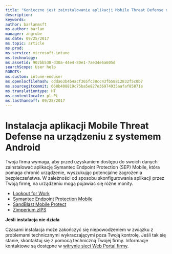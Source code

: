```yaml
---
title: "Konieczne jest zainstalowanie aplikacji Mobile Threat Defense na urządzeniu z systemem iOS | Microsoft Docs"
description: 
keywords: 
author: barlanmsft
ms.author: barlan
manager: angrobe
ms.date: 09/25/2017
ms.topic: article
ms.prod: 
ms.service: microsoft-intune
ms.technology: 
ms.assetid: 902bb538-d30a-44e4-80e1-7ae34e6a605d
searchScope: User help
ROBOTS: 
ms.custom: intune-enduser
ms.openlocfilehash: cdda63b4b4acf365fc38cc43fb58812832f5c0b7
ms.sourcegitcommit: 668b408819c75ba5e827e36974935aafaf85871e
ms.translationtype: HT
ms.contentlocale: pl-PL
ms.lasthandoff: 09/28/2017
---
```

# <a name="install-mobile-threat-defense-on-your-android-device"></a>Instalacja aplikacji Mobile Threat Defense na urządzeniu z systemem Android

Twoja firma wymaga, aby przed uzyskaniem dostępu do swoich danych zainstalować aplikację Symantec Endpoint Protection (SEP) Mobile, która pomaga chronić urządzenie, wyszukując potencjalne zagrożenia bezpieczeństwa. W zależności od sposobu skonfigurowania aplikacji przez Twoją firmę, na urządzeniu mogą pojawiać się różne monity.

* [Lookout for Work](you-are-prompted-to-install-lookout-for-work-android.md)
* [Symantec Endpoint Protection Mobile](you-are-prompted-to-install-skycure-android.md)
* [SandBlast Mobile Protect](you-are-prompted-to-install-sandblast-android.md)
* [Zimperium zIPS](you-are-prompted-to-install-zips-android.md)

**Jeśli instalacja nie działa**

Czasami instalacja może zakończyć się niepowodzeniem w związku z problemami technicznymi wykraczającymi poza Twoją kontrolę. Jeśli tak się stanie, skontaktuj się z pomocą techniczną Twojej firmy. Informacje kontaktowe są dostępne w [witrynie sieci Web Portal firmy](https://portal.manage.microsoft.com).
